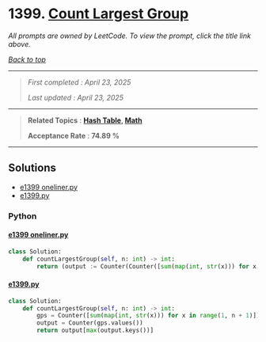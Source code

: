 # 1399. [Count Largest Group](<https://leetcode.com/problems/count-largest-group>)

*All prompts are owned by LeetCode. To view the prompt, click the title link above.*

*[Back to top](<../README.md>)*

------

> *First completed : April 23, 2025*
>
> *Last updated : April 23, 2025*

------

> **Related Topics** : **[Hash Table](<by_topic/Hash Table.md>), [Math](<by_topic/Math.md>)**
>
> **Acceptance Rate** : **74.89 %**

------

## Solutions

- [e1399 oneliner.py](<../my-submissions/e1399 oneliner.py>)
- [e1399.py](<../my-submissions/e1399.py>)
### Python
#### [e1399 oneliner.py](<../my-submissions/e1399 oneliner.py>)
```Python
class Solution:
    def countLargestGroup(self, n: int) -> int:
        return (output := Counter(Counter([sum(map(int, str(x))) for x in range(1, n + 1)]).values()))[max(output.keys())]
```

#### [e1399.py](<../my-submissions/e1399.py>)
```Python
class Solution:
    def countLargestGroup(self, n: int) -> int:
        gps = Counter([sum(map(int, str(x))) for x in range(1, n + 1)])
        output = Counter(gps.values())
        return output[max(output.keys())]
```

